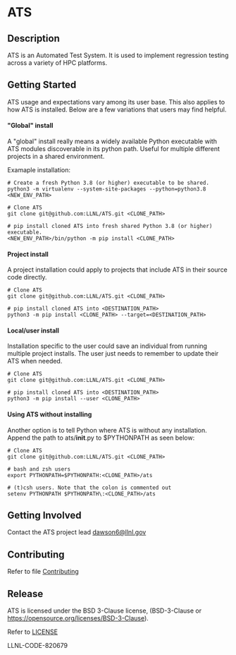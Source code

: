# ATS

## Description

ATS is an Automated Test System. It is used to implement regression testing
across a variety of HPC platforms. 

## Getting Started

ATS usage and expectations vary among its user base. This also applies to how
ATS is installed. Below are a few variations that users may find helpful.

#### "Global" install

A "global" install really means a widely available Python executable with ATS
modules discoverable in its python path. Useful for multiple different projects
in a shared environment.

Examaple installation:

```
# Create a fresh Python 3.8 (or higher) executable to be shared.
python3 -m virtualenv --system-site-packages --python=python3.8 <NEW_ENV_PATH>

# Clone ATS
git clone git@github.com:LLNL/ATS.git <CLONE_PATH>

# pip install cloned ATS into fresh shared Python 3.8 (or higher) executable.
<NEW_ENV_PATH>/bin/python -m pip install <CLONE_PATH>
```

#### Project install

A project installation could apply to projects that include ATS in their
source code directly.

```
# Clone ATS
git clone git@github.com:LLNL/ATS.git <CLONE_PATH>

# pip install cloned ATS into <DESTINATION_PATH>
python3 -m pip install <CLONE_PATH> --target=<DESTINATION_PATH>
```

#### Local/user install

Installation specific to the user could save an individual from running
multiple project installs. The user just needs to remember to update their ATS
when needed.

```
# Clone ATS
git clone git@github.com:LLNL/ATS.git <CLONE_PATH>

# pip install cloned ATS into <DESTINATION_PATH>
python3 -m pip install --user <CLONE_PATH>
```

#### Using ATS without installing

Another option is to tell Python where ATS is without any installation.
Append the path to ats/__init__.py to $PYTHONPATH as seen below:

```
# Clone ATS
git clone git@github.com:LLNL/ATS.git <CLONE_PATH>

# bash and zsh users
export PYTHONPATH=$PYTHONPATH:<CLONE_PATH>/ats

# (t)csh users. Note that the colon is commented out
setenv PYTHONPATH $PYTHONPATH\:<CLONE_PATH>/ats
```

## Getting Involved

Contact the ATS project lead dawson6@llnl.gov

## Contributing 

Refer to file [Contributing](CONTRIBUTING.md)


## Release

ATS is licensed under the BSD 3-Clause license, (BSD-3-Clause or
https://opensource.org/licenses/BSD-3-Clause).

Refer to [LICENSE](LICENSE)

LLNL-CODE-820679

